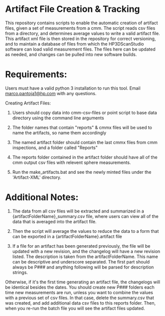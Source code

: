 # Artifact File Creation & Tracking

This repository contains scripts to enable the automatic creation of artifact files, given a set of measurements from a cmm. The script reads csv files from a directory, and determines average values to write a valid artifact file. This artifact xml file is then stored in the repository for correct versioning, and to maintain a database of files from which the HP3DScanStudio software can load valid measurement files. The files here can be updated as needed, and changes can be pulled into new software builds. 


# Requirements:
Users must have a valid python 3 installation to run this tool. Email marco.pantoja1@hp.com with any questions.

Creating Artifact Files:
1. Users should copy data into cmm-csv-files or point script to base data directory using the command line arguments

2. The folder names that contain "reports" & cmmx files will be used to name the artifacts, so name them accordingly

3. The named artifact folder should contain the last cmmx files from cmm inspections, and a folder called "Reports"

4. The reports folder contained in the artifact folder should have all of the cmm output csv files with relevent sphere measurements.

5. Run the make_artifacts.bat and see the newly minted files under the 'Artifact-XML' directory.

# Additional Notes:

1. The data from all csv files will be extracted and summarized in a {artifactFolderName}_summary.csv file, where users can view all of the data that is averaged into the artifact file.

2. Then the script will average the values to reduce the data to a form that can be exported in a {artifactFolderName}.artifact file

3. If a file for an artifact has been generated previously, the file will be updated with a new revision, and the changelog will 
have a new revision listed. The description is taken from the artifactFolderName. This name can be descriptive and underscore separated.
The first part should always be P### and anything following will be parsed for description strings. 

Otherwise, if it's the first time generating an artifact file, the changelogs will be identical besides the dates. 
You should create new P### folders each time new measurements are run, unless you want to combine the values with a previous
set of csv files. In that case, delete the summary.csv that was created, and add additional data csv files to this reports folder. 
Then, when you re-run the batch file you will see the artifact files updated. 